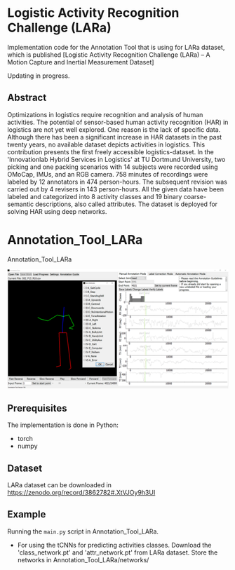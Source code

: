 # Logistic Activity Recognition Challenge (LARa) 
Implementation code for the Annotation Tool that is using for LARa dataset, which is published [Logistic Activity Recognition Challenge (LARa) – A Motion Capture and Inertial Measurement Dataset]

Updating in progress.

## Abstract

Optimizations in logistics require recognition and analysis of human activities. The potential of sensor-based human activity recognition (HAR) in logistics are not yet well explored. One reason is the lack of specific data. Although there has been a significant increase in HAR datasets in the past twenty years, no available dataset depicts activities in logistics. This contribution presents the first freely accessible logistics-dataset. In the 'Innovationlab Hybrid Services in Logistics' at TU Dortmund University, two picking and one packing scenarios with 14 subjects were recorded using OMoCap, IMUs, and an RGB camera. 758 minutes of recordings were labeled by 12 annotators in 474 person-hours. The subsequent revision was carried out by 4 revisers in 143 person-hours. All the given data have been labeled and categorized into 8 activity classes and $19$ binary coarse-semantic descriptions, also called attributes. The dataset is deployed for solving HAR using deep networks.

# Annotation_Tool_LARa
Annotation_Tool_LARa

![Annotation Tool](AnnotationTool.png)

## Prerequisites
The implementation is done in Python:
- torch
- numpy

## Dataset

LARa dataset can be downloaded in https://zenodo.org/record/3862782#.XtVJOy9h3UI

## Example

Running the `main.py` script in Annotation_Tool_LARa. 
- For using the tCNNs for predicting activities classes. Download the 'class_network.pt' and 'attr_network.pt' from LARa dataset. Store the networks in Annotation_Tool_LARa/networks/
